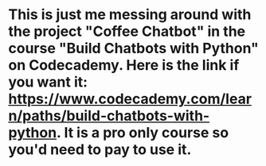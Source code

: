# This is just me messing around with the project "Coffee Chatbot" in the course "Build Chatbots with Python" on Codecademy. Here is the link if you want it: https://www.codecademy.com/learn/paths/build-chatbots-with-python. It is a pro only course so you'd need to pay to use it.
